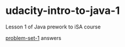 # udacity-intro-to-java-1

Lesson 1 of Java prework to iSA course

[problem-set-1](https://d17h27t6h515a5.cloudfront.net/topher/2016/July/57881edd_problem-set-1/problem-set-1.pdf "Go to page") answers
